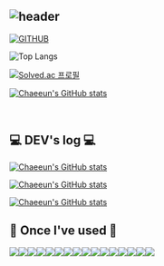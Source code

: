 
  
![header](https://capsule-render.vercel.app/api?type=waving&color=timeGradient&text=Welcome%20to%20Chaeeun's%20GitHub%20👋&animation=twinkling&fontSize=35&fontAlignY=40&fontAlign=65&height=250)
---
[![GITHUB](https://hits.seeyoufarm.com/api/count/incr/badge.svg?url=https%3A%2F%2Fgithub.com%2Fjiholee0&count_bg=%23F29494&title_bg=%232F2E2E&icon=github.svg&icon_color=%23FFFFFF&title=GITHUB&edge_flat=false)](https://github.com/jiholee0)

![Top Langs](https://github-readme-stats.vercel.app/api/top-langs/?username=chaen-ing&layout=compact)

[![Solved.ac
프로필](http://mazassumnida.wtf/api/generate_badge?boj=kimce0405)](https://solved.ac/kimce0405)


[![Chaeeun's GitHub stats](https://github-readme-stats.vercel.app/api?username=chaen-ing&include_all_commits=true&theme=nord&hide_border=true&count_private=true)](https://github.com/chaen-ing/github-readme-stats)


<br>

## 💻 DEV's log 💻
[![Chaeeun's GitHub stats](https://velog-readme-stats.vercel.app/api/badge?name=chaen-ing)](https://velog.io/@chaen-ing)

[![Chaeeun's GitHub stats](https://velog-readme-stats.vercel.app/api?name=chaen-ing)](https://github.com/chaen-ing/velog-readme-stats)

[![Chaeeun's GitHub stats](https://velog-readme-stats.vercel.app/api?name=chaen-ing&tag=backend)](https://github.com/chaen-ing/velog-readme-stats)

## 🔨 Once I've used 🔨
<div style="display:flex; flex-direction:row;">
    <img src="https://img.shields.io/badge/Java-007396?style=for-the-badge&logo=Java&logoColor=white"> 
    <img src="https://img.shields.io/badge/Spring Boot-6DB33F?style=for-the-badge&logo=spring boot&logoColor=white"> 
    <img src="https://img.shields.io/badge/Gradle-02303A?style=for-the-badge&logo=gradle&logoColor=white">
    <img src="https://img.shields.io/badge/mysql-4479A1?style=for-the-badge&logo=mysql&logoColor=white"> 
    <img src="https://img.shields.io/badge/firebase-FFCA28?style=for-the-badge&logo=firebase&logoColor=white">
    <br>
    <img src="https://img.shields.io/badge/linux-FCC624?style=for-the-badge&logo=linux&logoColor=black"> 
    <img src="https://img.shields.io/badge/apache tomcat-F8DC75?style=for-the-badge&logo=apachetomcat&logoColor=black">
    <img src="https://img.shields.io/badge/Amazon AWS-232F3E?style=for-the-badge&logo=amazon aws&logoColor=white"> 
    <img src="https://img.shields.io/badge/Amazon EC2-FF9900?style=for-the-badge&logo=amazon ec2&logoColor=white"> 
    <img src="https://img.shields.io/badge/Amazon RDS-527FFF?style=for-the-badge&logo=amazon rds&logoColor=white">
    <br>
    <img src="https://img.shields.io/badge/html5-E34F26?style=flat-square&logo=html5&logoColor=white"> 
    <img src="https://img.shields.io/badge/css-1572B6?style=flat-square&logo=css3&logoColor=white"> 
    <img src="https://img.shields.io/badge/javascript-F7DF1E?style=flat-square&logo=javascript&logoColor=black"> 
    <img src="https://img.shields.io/badge/bootstrap-7952B3?style=flat-square&logo=bootstrap&logoColor=white">
    <br>
    <img src="https://img.shields.io/badge/Andoid Studio-3DDC84?style=flat-square&logo=android studio&logoColor=white">
    <img src="https://img.shields.io/badge/python-3776AB?style=flat-square&logo=python&logoColor=white"> 
    <br>
</div><br>
</div>
              
